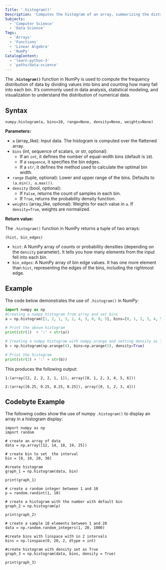```yaml
---
Title: '.histogram()'
Description: 'Computes the histogram of an array, summarizing the distribution of its values.'
Subjects:
  - 'Computer Science'
  - 'Data Science'
Tags:
  - 'Arrays'
  - 'Functions'
  - 'Linear Algebra'
  - 'NumPy'
CatalogContent:
  - 'learn-python-3'
  - 'paths/data-science'
---
```


The **`.histogram()`** function in NumPy is used to compute the frequency distribution of data by dividing values into bins and counting how many fall into each bin. It’s commonly used in data analysis, statistical modeling, and visualization to understand the distribution of numerical data.

## Syntax

```pseudo
numpy.histogram(a, bins=10, range=None, density=None, weights=None)
```

**Parameters:**

- `a` (array_like): Input data. The histogram is computed over the flattened array.
- `bins` (int, sequence of scalars, or str, optional):
  - If an `int`, it defines the number of equal-width bins (default is `10`).
  - If a `sequence`, it specifies the bin edges.
  - If a `str`, it defines the method used to calculate the optimal bin width.
- `range` (tuple, optional): Lower and upper range of the bins. Defaults to `(a.min(), a.max())`.
- `density` (bool, optional):
  - If `False`, returns the count of samples in each bin.
  - If `True`, returns the probability density function.
- `weights` (array_like, optional): Weights for each value in `a`. If `density=True`, weights are normalized.

**Return value:**

The `.histogram()` function in NumPy returns a tuple of two arrays:

```psuedo
(hist, bin_edges)
```

- `hist`: A NumPy array of counts or probability densities (depending on the `density` parameter). It tells you how many elements from the input fell into each bin.
- `bin_edges`: A NumPy array of bin edge values. It has one more element than `hist`, representing the edges of the bins, including the rightmost edge.

## Example

The code below demonstrates the use of `.histogram()` in NumPy:

```py
import numpy as np
#Creating a numpy histogram from array and set bins
a = np.histogram([1, 2, 1, 3, 2, 4, 3, 0, 0, 5], bins=[0, 1, 2, 3, 4, 5, 6])

# Print the above histogram
print(str(1)  + ':' + str(a))

# Creating a numpy histogram with numpy.arange and setting density as True
b = np.histogram(np.arange(4), bins=np.arange(5), density=True)

# Print the histogram
print(str(2) + ':' + str(b))
```

This produces the following output:

```shell
1:(array([2, 2, 2, 2, 1, 1]), array([0, 1, 2, 3, 4, 5, 6]))

2:(array([0.25, 0.25, 0.25, 0.25]), array([0, 1, 2, 3, 4]))
```

## Codebyte Example

The following codes show the use of numpy `.histogram()` to display an array in a histogram display:

```codebyte/python
import numpy as np
import random

# create an array of data
data = np.array([12, 14, 18, 19, 25])

# create bin to set  the interval
bin = [0, 10, 20, 30]

#create histogram
graph_1 = np.histogram(data, bin)

print(graph_1)

# create a random integer between 1 and 10
p = random.randint(1, 10)

# create a histogram with the number with default bin
graph_2 = np.histogram(p)

print(graph_2)

# create a sample 10 elements between 1 and 20
data = np.random.random_integers(1, 20, 1000)

#create bins with linspace with in 2 intervals
bins = np.linspace(0, 20, 2, dtype = int)

#create histogram with density set as True
graph_3 = np.histogram(data, bins, density = True)

print(graph_3)
```
